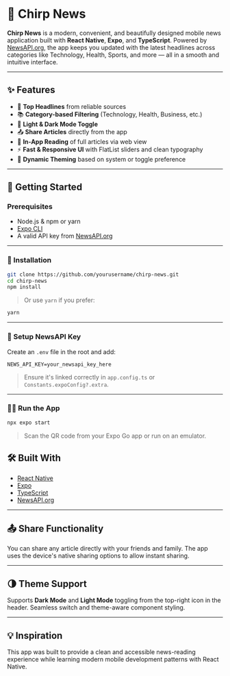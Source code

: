 # 📱 Chirp News

**Chirp News** is a modern, convenient, and beautifully designed mobile news application built with **React Native**, **Expo**, and **TypeScript**. Powered by [NewsAPI.org](https://newsapi.org), the app keeps you updated with the latest headlines across categories like Technology, Health, Sports, and more — all in a smooth and intuitive interface.

---

## ✨ Features

- 📰 **Top Headlines** from reliable sources
- 📚 **Category-based Filtering** (Technology, Health, Business, etc.)
- 🌙 **Light & Dark Mode Toggle**
- 📤 **Share Articles** directly from the app
- 🔗 **In-App Reading** of full articles via web view
- ⚡ **Fast & Responsive UI** with FlatList sliders and clean typography
- 🔄 **Dynamic Theming** based on system or toggle preference

--- 

## 🚀 Getting Started

### Prerequisites

- Node.js & npm or yarn
- [Expo CLI](https://docs.expo.dev/get-started/installation/)
- A valid API key from [NewsAPI.org](https://newsapi.org)

---

### 🔧 Installation

```bash
git clone https://github.com/yourusername/chirp-news.git
cd chirp-news
npm install
````

> Or use `yarn` if you prefer:

```bash
yarn
```

---

### 🔑 Setup NewsAPI Key

Create an `.env` file in the root and add:

```env
NEWS_API_KEY=your_newsapi_key_here
```

> Ensure it's linked correctly in `app.config.ts` or `Constants.expoConfig?.extra`.

---

### 🏃‍♂️ Run the App

```bash
npx expo start
```

> Scan the QR code from your Expo Go app or run on an emulator.

## 🛠️ Built With

* [React Native](https://reactnative.dev/)
* [Expo](https://expo.dev/)
* [TypeScript](https://www.typescriptlang.org/)
* [NewsAPI.org](https://newsapi.org)

---

## 📤 Share Functionality

You can share any article directly with your friends and family. The app uses the device's native sharing options to allow instant sharing.

---

## 🌗 Theme Support

Supports **Dark Mode** and **Light Mode** toggling from the top-right icon in the header. Seamless switch and theme-aware component styling.

---

## 💡 Inspiration

This app was built to provide a clean and accessible news-reading experience while learning modern mobile development patterns with React Native.

